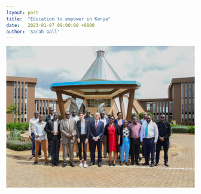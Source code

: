 ```yaml
---
layout: post
title:  "Education to empower in Kenya"
date:   2023-01-07 09:00:00 +0000
author: 'Sarah Gall'
---
```


<img src="/assets/img/UoN_Group.JPG" alt="UoN Workshop Group Photo">

